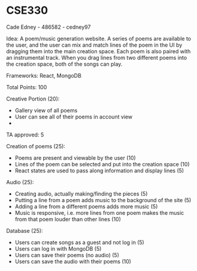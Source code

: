 # CSE330

Cade Edney - 486582 - cedney97

Idea: A poem/music generation website. A series of poems are available to the user, and the user can mix and match lines of the poem in the UI by dragging them into the main creation space. Each poem is also paired with an instrumental track. When you drag lines from two different poems into the creation space, both of the songs can play.

Frameworks: React, MongoDB

Total Points: 100

Creative Portion (20):

- Gallery view of all poems
- User can see all of their poems in account view
- 

TA approved: 5

Creation of poems (25):

- Poems are present and viewable by the user (10)
- Lines of the poem can be selected and put into the creation space (10)
- React states are used to pass along information and display lines (5)

Audio (25):

- Creating audio, actually making/finding the pieces (5)
- Putting a line from a poem adds music to the background of the site (5)
- Adding a line from a different poems adds more music (5)
- Music is responsive, i.e. more lines from one poem makes the music from that poem louder than other lines (10)

Database (25):

- Users can create songs as a guest and not log in (5)
- Users can log in with MongoDB (5)
- Users can save their poems (no audio) (5)
- Users can save the audio with their poems (10)
